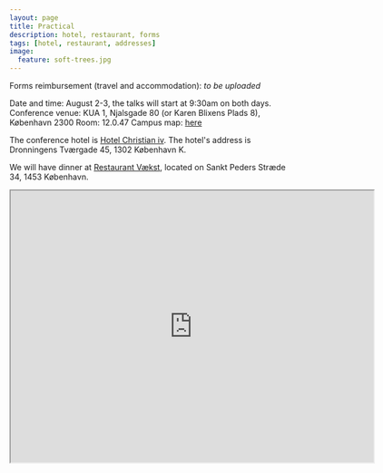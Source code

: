 ```yaml
---
layout: page
title: Practical
description: hotel, restaurant, forms
tags: [hotel, restaurant, addresses]
image:
  feature: soft-trees.jpg
---
```



Forms reimbursement (travel and accommodation): _to be uploaded_ 

Date and time: August 2-3, the talks will start at 9:30am on both days.
Conference venue: KUA 1, Njalsgade 80 (or Karen Blixens Plads 8), København 2300
Room: 12.0.47
Campus map: [here](/pdfs/campus_map.pdf)

The conference hotel is [Hotel Christian iv](https://www.hotelchristianiv.dk/). The hotel's address is Dronningens Tværgade 45, 1302 København K.

We will have dinner at [Restaurant Vækst](https://cofoco.dk/restauranter/vaekst/), located on Sankt Peders Stræde 34, 1453 København.

<iframe src="https://www.google.com/maps/d/u/3/embed?mid=14_7LtXM2ZvI6HaKQlUnYmtKoMaLo7NET" width="640" height="480"></iframe>
